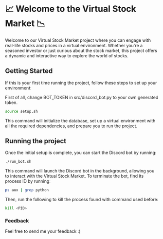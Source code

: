 # 📈 Welcome to the Virtual Stock Market 📉

Welcome to our Virtual Stock Market project where you can engage with real-life stocks and prices in a virtual environment. Whether you're a seasoned investor or just curious about the stock market, this project offers a dynamic and interactive way to explore the world of stocks.

## Getting Started

If this is your first time running the project, follow these steps to set up your environment:

First of all, change BOT_TOKEN in src/discord_bot.py to your own generated token. 

```bash
source setup.sh
```
This command will initialize the database, set up a virtual environment with all the required dependencies, and prepare you to run the project.

## Running the project

Once the initial setup is complete, you can start the Discord bot by running:

```bash
./run_bot.sh
```

This command will launch the Discord bot in the background, allowing you to interact with the Virtual Stock Market. To terminate the bot, find its process ID by running:
```bash
ps aux | grep python
```

Then, run the following to kill the process found with command used before:
```bash
kill <PID>
```

### Feedback
Feel free to send me your feedback :)